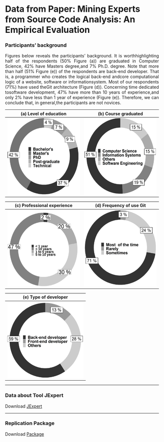 # Data from Paper: Mining Experts from Source Code Analysis: An Empirical Evaluation 

### Participants’ background

<p align="justify">
Figures below reveals the participants’ background. It is worthhighlighting half of the respondents (50% Figure (a)) are graduated in Computer Science, 42% have Masters degree,and 7% Ph.D. degree. Note that more than half (51% Figure (e)) of the respondents are back-end developer. That is, a programmer who creates the logical back-end andcore computational logic of a website, software or informationsystem. Most of our respondents (71%) have used theGit architecture (Figure (d)). Concerning time dedicated tosoftware development, 47% have more than 10 years of experience,and only 2% have less than 1 year of experience (Figure (e)). Therefore, we can conclude that, in general,the participants are not novices.
</p>




| (a) Level of education  | (b) Course graduated |
| ---          |     ---        |
|  <img src="https://raw.githubusercontent.com/johnatan-si/JSERD2020/master/education.PNG" height="250" width="250">  | <img src="https://raw.githubusercontent.com/johnatan-si/JSERD2020/master/graduated.PNG" height="250" width="250"> |

| (c) Professional experience  | (d) Frequency of use Git  |
| ---          |     ---        |
|  <img src="https://raw.githubusercontent.com/johnatan-si/JSERD2020/master/experiencia.png" height="250" width="250">         |       <img src="https://raw.githubusercontent.com/johnatan-si/JSERD2020/master/git.PNG" height="250" width="250">    |

| (e) Type of developer  | 
| ---          |  
|   <img src="https://raw.githubusercontent.com/johnatan-si/JSERD2020/master/applications.PNG" height="250" width="250"> |   


***
### Data about Tool JExpert

Download [JExpert](https://github.com/johnatan-si/JSERD2020/tree/master/jexpert-cli-master)

***
### Replication Package
Download [Package](https://github.com/johnatan-si/JSERD2020/blob/master/Package.rar)

